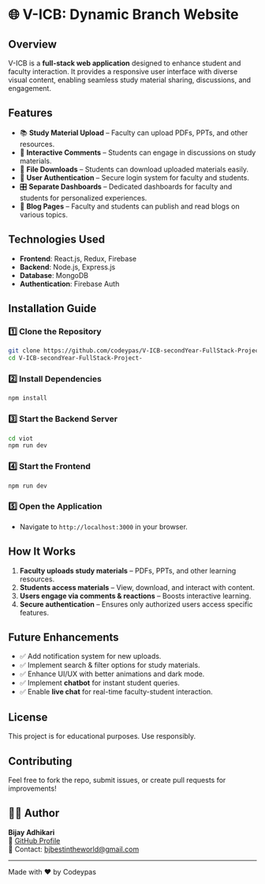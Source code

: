 # 🌐 V-ICB: Dynamic Branch Website

## Overview
V-ICB is a **full-stack web application** designed to enhance student and faculty interaction. It provides a responsive user interface with diverse visual content, enabling seamless study material sharing, discussions, and engagement.
 
## Features
- 📚 **Study Material Upload** – Faculty can upload PDFs, PPTs, and other resources.
- 💬 **Interactive Comments** – Students can engage in discussions on study materials.
- 📂 **File Downloads** – Students can download uploaded materials easily.
- 🔐 **User Authentication** – Secure login system for faculty and students.
- 🎛️ **Separate Dashboards** – Dedicated dashboards for faculty and students for personalized experiences.
- 📝 **Blog Pages** – Faculty and students can publish and read blogs on various topics.

## Technologies Used
- **Frontend**: React.js, Redux, Firebase
- **Backend**: Node.js, Express.js
- **Database**: MongoDB
- **Authentication**: Firebase Auth

## Installation Guide

### 1️⃣ Clone the Repository
```bash
git clone https://github.com/codeypas/V-ICB-secondYear-FullStack-Project-.git
cd V-ICB-secondYear-FullStack-Project-
```

### 2️⃣ Install Dependencies
```bash
npm install
```

### 3️⃣ Start the Backend Server
```bash
cd viot
npm run dev
```

### 4️⃣ Start the Frontend
```bash
npm run dev
```

### 5️⃣ Open the Application
- Navigate to `http://localhost:3000` in your browser.

## How It Works
1. **Faculty uploads study materials** – PDFs, PPTs, and other learning resources.
2. **Students access materials** – View, download, and interact with content.
3. **Users engage via comments & reactions** – Boosts interactive learning.
4. **Secure authentication** – Ensures only authorized users access specific features.

## Future Enhancements
- ✅ Add notification system for new uploads.
- ✅ Implement search & filter options for study materials.
- ✅ Enhance UI/UX with better animations and dark mode.
- ✅ Implement **chatbot** for instant student queries.
- ✅ Enable **live chat** for real-time faculty-student interaction.
  

## License
This project is for educational purposes. Use responsibly.

## Contributing
Feel free to fork the repo, submit issues, or create pull requests for improvements!

## 👨‍💻 Author  

**Bijay Adhikari**  
📌 [GitHub Profile](https://github.com/codeypas)  
📧 Contact: bjbestintheworld@gmail.com  

---
Made with ❤️ by Codeypas
